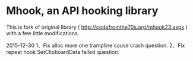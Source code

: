 Mhook, an API hooking library
======

This is fork of original library ( http://codefromthe70s.org/mhook23.aspx )
with a few little modifications.

2015-12-30
1、Fix alloc more one trampline cause crash question.
2、Fix repeat hook SetClipboardData failed question.
